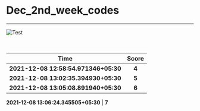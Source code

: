 # Dec_2nd_week_codes
<hr>

![Test](https://github.com/hdmtp-s-basement/Dec_2nd_week_codes/actions/workflows/main.yml/badge.svg)

<br>

Time      | Score
:--------------:|:----------------:
**2021-12-08 12:58:54.971346+05:30** | **4**
**2021-12-08 13:02:35.394930+05:30** | **5**
**2021-12-08 13:05:08.891940+05:30** | **6**

**2021-12-08 13:06:24.345505+05:30** | **7**